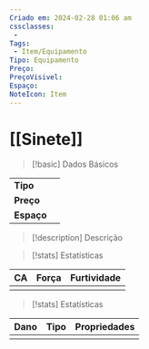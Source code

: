 ```yaml
---
Criado em: 2024-02-28 01:06 am
cssclasses:
 - 
Tags:
 - Item/Equipamento
Tipo: Equipamento
Preço: 
PreçoVisivel: 
Espaço: 
NoteIcon: Item
---
```

# [[Sinete]]

> [!basic] Dados Básicos
> 
|            |     |
| ---------- |:---:|
| **Tipo**   |     |
| **Preço**  |     |
| **Espaço** |     |
>
 
> [!description] Descrição
> 
>

> [!stats] Estatísticas
>
| CA  | Força | Furtividade |
| --- | ----- | ----------- |
|     |       |             |

> [!stats] Estatísticas
>
| Dano  | Tipo | Propriedades |
| --- | ----- | ----------- |
|     |       |             |